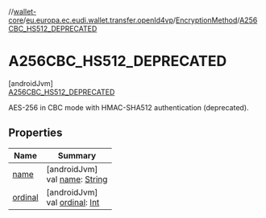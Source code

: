 //[wallet-core](../../../../index.md)/[eu.europa.ec.eudi.wallet.transfer.openId4vp](../../index.md)/[EncryptionMethod](../index.md)/[A256CBC_HS512_DEPRECATED](index.md)

# A256CBC_HS512_DEPRECATED

[androidJvm]\
[A256CBC_HS512_DEPRECATED](index.md)

AES-256 in CBC mode with HMAC-SHA512 authentication (deprecated).

## Properties

| Name | Summary |
|---|---|
| [name](../-x-c20-p/index.md#-372974862%2FProperties%2F1615067946) | [androidJvm]<br>val [name](../-x-c20-p/index.md#-372974862%2FProperties%2F1615067946): [String](https://kotlinlang.org/api/latest/jvm/stdlib/kotlin-stdlib/kotlin/-string/index.html) |
| [ordinal](../-x-c20-p/index.md#-739389684%2FProperties%2F1615067946) | [androidJvm]<br>val [ordinal](../-x-c20-p/index.md#-739389684%2FProperties%2F1615067946): [Int](https://kotlinlang.org/api/latest/jvm/stdlib/kotlin-stdlib/kotlin/-int/index.html) |
